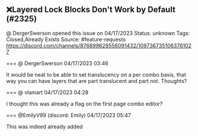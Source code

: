 ## ❌Layered Lock Blocks Don't Work by Default (#2325)
@ DergerSwerson opened this issue on 04/17/2023
Status: unknown
Tags: Closed,Already Exists
Source: #feature-requests https://discord.com/channels/876899628556091432/1097367351063761027


=== @ DergerSwerson 04/17/2023 03:46

It would be neat to be able to set translucency on a per combo basis, that way you can have layers that are part translucent and part not. Thoughts?

=== @ vlamart 04/17/2023 04:28

I thought this was already a flag on the first page combo editor?

=== @EmilyV99 (discord: Emily) 04/17/2023 05:47

This was indeed already added
